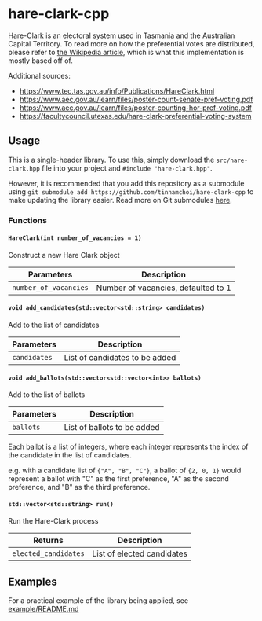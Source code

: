 # hare-clark-cpp

Hare-Clark is an electoral system used in Tasmania and the Australian Capital Territory. To read more on how the preferential votes are distributed, please refer to [the Wikipedia article](https://en.wikipedia.org/wiki/Hare%E2%80%93Clark_electoral_system), which is what this implementation is mostly based off of.

Additional sources:
* https://www.tec.tas.gov.au/info/Publications/HareClark.html
* https://www.aec.gov.au/learn/files/poster-count-senate-pref-voting.pdf
* https://www.aec.gov.au/learn/files/poster-counting-hor-pref-voting.pdf
* https://facultycouncil.utexas.edu/hare-clark-preferential-voting-system

## Usage

This is a single-header library. To use this, simply download the `src/hare-clark.hpp` file into your project and `#include "hare-clark.hpp"`.

However, it is recommended that you add this repository as a submodule using `git submodule add https://github.com/tinnamchoi/hare-clark-cpp` to make updating the library easier. Read more on Git submodules [here](https://git-scm.com/book/en/v2/Git-Tools-Submodules).

### Functions

#### `HareClark(int number_of_vacancies = 1)`

Construct a new Hare Clark object

| Parameters            | Description                         |
| --------------------- | ----------------------------------- |
| `number_of_vacancies` | Number of vacancies, defaulted to 1 |

#### `void add_candidates(std::vector<std::string> candidates)`

Add to the list of candidates

| Parameters   | Description                    |
| ------------ | ------------------------------ |
| `candidates` | List of candidates to be added |

#### `void add_ballots(std::vector<std::vector<int>> ballots)`

Add to the list of ballots

| Parameters | Description                 |
| ---------- | --------------------------- |
| `ballots`  | List of ballots to be added |

Each ballot is a list of integers, where each integer represents the index of the candidate in the list of candidates.

e.g. with a candidate list of `{"A", "B", "C"}`, a ballot of `{2, 0, 1}` would represent a ballot with "C" as the first preference, "A" as the second preference, and "B" as the third preference.

#### `std::vector<std::string> run()`

Run the Hare-Clark process

| Returns              | Description                |
| -------------------- | -------------------------- |
| `elected_candidates` | List of elected candidates |

## Examples

For a practical example of the library being applied, see [example/README.md](example/README.md)
